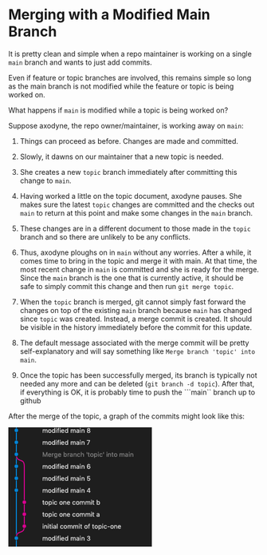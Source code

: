 # Merging with a Modified Main Branch

It is pretty clean and simple when a repo maintainer is working on a single ```main``` branch and wants to just add commits.

Even if feature or topic branches are involved, this remains simple so long as the main branch is not modified while the feature or topic is being worked on.

What happens if ```main``` is modified while a topic is being worked on?

Suppose axodyne, the repo owner/maintainer, is working away on ```main```:

1. Things can proceed as before. Changes are made and committed.

2. Slowly, it dawns on our maintainer that a new topic is needed.

3. She creates a new ```topic``` branch immediately after committing this change to ```main```.

4. Having worked a little on the topic document, axodyne pauses. She makes sure the latest ```topic``` changes are committed and the checks out ```main``` to return at this point and make some changes in the ```main``` branch.

5. These changes are in a different document to those made in the ```topic``` branch and so there are unlikely to be any conflicts.

6. Thus, axodyne ploughs on in ```main``` without any worries. After a while, it  comes time to bring in the topic and merge it with main. At that time, the most recent change in ```main``` is committed and she is ready for the merge. Since the ```main``` branch is the one that is currently active, it should be safe to simply commit this change and then run ```git merge topic```.

7. When the ```topic``` branch is merged, git cannot simply fast forward the changes on top of the existing ```main``` branch because ```main``` has changed since ```topic``` was created. Instead, a merge commit is created. It should be visible in the history immediately before the commit for this update.

8. The default message associated with the merge commit will be pretty self-explanatory and will say something like ```Merge branch 'topic' into main```.

9. Once the topic has been successfully merged, its branch is typically not needed any more and can be deleted (```git branch -d topic```). After that, if everything is OK, it is probably time to push the ```main`` branch up to github

After the merge of the topic, a graph of the commits might look like this:


![Merging aTopic when Main  has been modified](images/merge-with-modified-main.png "Merge With Modified Main")

